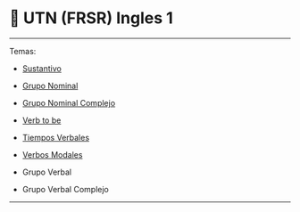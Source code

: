 # :book: UTN (FRSR) Ingles 1

---

Temas:

- [Sustantivo](https://github.com/eugenia1984/UTN-FRSR-Ingles1/tree/main/sustantivo)

- [Grupo Nominal](https://github.com/eugenia1984/UTN-FRSR-Ingles1/tree/main/grupo_nominal)

- [Grupo Nominal Complejo](https://github.com/eugenia1984/UTN-FRSR-Ingles1/tree/main/grupo_nominal_complejo)

- [Verb to be](https://github.com/eugenia1984/UTN-FRSR-Ingles1/tree/main/verb_to_be)

- [Tiempos Verbales](https://github.com/eugenia1984/UTN-FRSR-Ingles1/tree/main/tiempos_verbales)

- [Verbos Modales](https://github.com/eugenia1984/UTN-FRSR-Ingles1/tree/main/verbos_modales)

- Grupo Verbal

- Grupo Verbal Complejo

---
